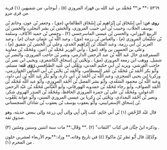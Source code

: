 ٥٣٦٩ -** م:** مُحَمَّد بن عَبد الله بن قهزاد المروزي (٥) ، أبوجابر، من شميهين (١) قرية من قرى مرو.

**روى عن:** أبي إِسْحَاق بْن إِبْرَاهِيم بْن إِسْحَاق الطالقاني (مق) ، وجعفر بْن عون، وحاتم بْن يوسف الجلاب، وحبيب بْن أَبي حبيب المروزي، والْحَسَن بْن بشر البجلي، والحسن بْن الربيع البوراني، والحسن بْن عيسى الماسرجسي (٢) ، وحفص بْن حميد الأكاف، وسلمة بْن سُلَيْمان المروزي (م) ، والعباس بْن رزمة (مق) ، وعبد اللَّه بْن عثمان عبدان (م) ، وعبد العزيز بْن أَبي رزمة، وعبد الملك بْن إِبْرَاهِيم الجدي، وعلي بْن الْحَسَن بْن شقيق (م) ، وعلي بن الحسين بن واقد (مق) ، وأبي الوزير مُحَمَّد بْن أعين، ومُحَمَّد بْن معاوية السمرقندي خال عَبد اللَّه بْن عبد الرحمن الدارمي، ونصر بْن حاجب المروزي، والنضر بْن شميل، ووهب ابن زمعة المروزي (مق) ، ويَحْيَى بْن إسحاق الكاشغري، ويحيى ابن نصر بْن حاجب القرشي، ويزيد بْن أَبي حكيم العدني، ويَعْلَى ابن عُبَيد الطنافسي.**رَوَى عَنه:** مسلم، وأَبُو بكر أَحْمَد بْن مُحَمَّد بْن عُمَر البسطامي، وأَحْمَد بْن يَحْيَى بْن أَبي العباس الخوارزمي، وزكريا ابن يحيى السجزي، وعبد اللَّه بْن أَحْمَدَ بْن أَبي دارة، وأَبُو بَكْر عَبد اللَّهِ بْن أَبي داود، وعبد اللَّه بْن محمود السَعْدي، وأَبُو بشر الفضل بْن أَحْمَد المروزي، وأَبُو عبد اللَّه مُحَمَّد بْن أَحْمَد الصواف، وأبو رجاء مُحَمَّد بْن حمدويه الهورقاني، وأبو الْعَبَّاس مُحَمَّد بْن عَبْد الرحمن الدغولي، ومُحَمَّد بْن علي بْن حمزة المروزي الحافظ، ومُحَمَّد بْن المنذر الهروي شكر، ونصر بْن أَحْمَد البغدادي، ويَحْيَى بْن زكريا بن عيسى المروزي السني، وأَبُو عوانة يَعْقُوب بْن إسحاق الإسفراييني، وأَبُو يعقوب يوسف بْن يعقوب بْن شاذان السجستاني.

قال عَبْد الرَّحْمَنِ (١) بْن أَبي حَاتِم: كتب إِلَى أَبِي وإلى أَبِي زرعة وإلى ببعض حديثه، وهو صدوق ثقة.

وذكره ابنُ حِبَّان في كتاب "الثقات" (٢) .** وَقَال:** مات سنة اثنتين وستين ومئتين (٣) .

وكَذَلِكَ قال أَبُو نَصْرِ بْنُ ماكولا (٤) في تاريخ وفاته،** وزاد:**يوم الأربعاء لعشرين خلون من المحرم (١) .